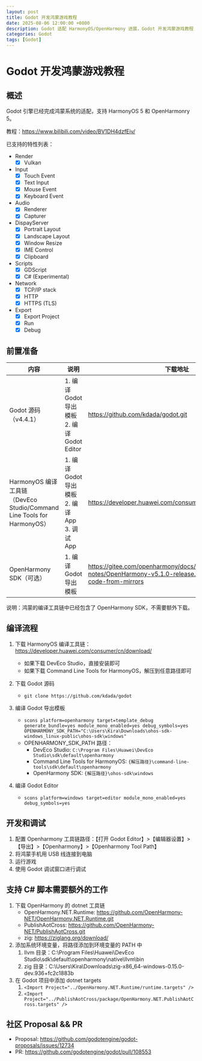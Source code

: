 ```yaml
---
layout: post
title: Godot 开发鸿蒙游戏教程
date: 2025-08-06 12:00:00 +0800
description: Godot 适配 HarmonyOS/OpenHarmony 进展，Godot 开发鸿蒙游戏教程
categories: Godot
tags: [Godot]
---
```


# Godot 开发鸿蒙游戏教程

## 概述
Godot 引擎已经完成鸿蒙系统的适配，支持 HarmonyOS 5 和 OpenHarmonry 5。

教程：https://www.bilibili.com/video/BV1DH4dzfEiv/

已支持的特性列表：

- Render
  - [x] Vulkan
- Input
  - [x] Touch Event
  - [x] Text Input
  - [x] Mouse Event
  - [x] Keyboard Event
- Audio
  - [x] Renderer
  - [x] Capturer
- DispayServer
  - [x] Portrait Layout
  - [x] Landscape Layout
  - [x] Window Resize
  - [x] IME Control
  - [x] Clipboard
- Scripts
  - [x] GDScript
  - [x] C# (Experimental)
- Network
  - [x] TCP/IP stack
  - [x] HTTP
  - [x] HTTPS (TLS)
- Export
  - [x] Export Project
  - [x] Run
  - [x] Debug

## 前置准备

| 内容                                                                        | 说明                                                   | 下载地址                                                                                                                         |
| --------------------------------------------------------------------------- | ------------------------------------------------------ | -------------------------------------------------------------------------------------------------------------------------------- |
| Godot 源码（v4.4.1）                                                        | 1. 编译 Godot 导出模板<br/>2. 编译 Godot Editor        | https://github.com/kdada/godot.git                                                                                               |
| HarmonyOS 编译工具链<br/>（DevEco Studio/Command Line Tools for HarmonyOS） | 1. 编译 Godot 导出模板<br/>2. 编译 App<br/>3. 调试 App | https://developer.huawei.com/consumer/cn/download/                                                                               |
| OpenHarmony SDK（可选）                                                     | 1. 编译 Godot 导出模板                                 | https://gitee.com/openharmony/docs/blob/master/en/release-notes/OpenHarmony-v5.1.0-release.md#acquiring-source-code-from-mirrors |

说明：鸿蒙的编译工具链中已经包含了 OpenHarmony SDK，不需要额外下载。

## 编译流程

1. 下载 HarmonyOS 编译工具链：https://developer.huawei.com/consumer/cn/download/
   - 如果下载 DevEco Studio，直接安装即可
   - 如果下载 Command Line Tools for HarmonyOS，解压到任意路径即可
2. 下载 Godot 源码
   - `git clone https://github.com/kdada/godot`
3. 编译 Godot 导出模板
   - `scons platform=openharmony target=template_debug generate_bundle=yes module_mono_enabled=yes debug_symbols=yes OPENHARMONY_SDK_PATH="C:\Users\Kira\Downloads\ohos-sdk-windows_linux-public\ohos-sdk\windows"`
   - OPENHARMONY_SDK_PATH 路径：
     - DevEco Studio: `C:\Program Files\Huawei\DevEco Studio\sdk\default\openharmony`
     - Command Line Tools for HarmonyOS: `{解压路径}\command-line-tools\sdk\default\openharmony`
     - OpenHarmony SDK: `{解压路径}\ohos-sdk\windows`

4. 编译 Godot Editor
   - `scons platform=windows target=editor module_mono_enabled=yes debug_symbols=yes`

## 开发和调试

1. 配置 Openharmony 工具链路径：【打开 Godot Editor】>【编辑器设置】>【导出】>【Openharmony】>【Openharmony Tool Path】
2. 将鸿蒙手机用 USB 线连接到电脑
3. 运行游戏
4. 使用 Godot 调试窗口进行调试

## 支持 C# 脚本需要额外的工作
1. 下载 OpenHarmony 的 dotnet 工具链
   - OpenHarmony.NET.Runtime: https://github.com/OpenHarmony-NET/OpenHarmony.NET.Runtime.git
   - PublishAotCross: https://github.com/OpenHarmony-NET/PublishAotCross.git
   - zig: https://ziglang.org/download/
2. 添加系统环境变量，将路径添加到环境变量的 PATH 中
   1. llvm 目录：C:\Program Files\Huawei\DevEco Studio\sdk\default\openharmony\native\llvm\bin
   2. zig 目录：C:\Users\Kira\Downloads\zig-x86_64-windows-0.15.0-dev.936+fc2c1883b
3. 在 Godot 项目中添加 dotnet targets
   1. `<Import Project="../OpenHarmony.NET.Runtime/runtime.targets" />`
   2. `<Import Project="../PublishAotCross/package/OpenHarmony.NET.PublishAotCross.targets" />`

## 社区 Proposal && PR
- Proposal: https://github.com/godotengine/godot-proposals/issues/12734
- PR: https://github.com/godotengine/godot/pull/108553